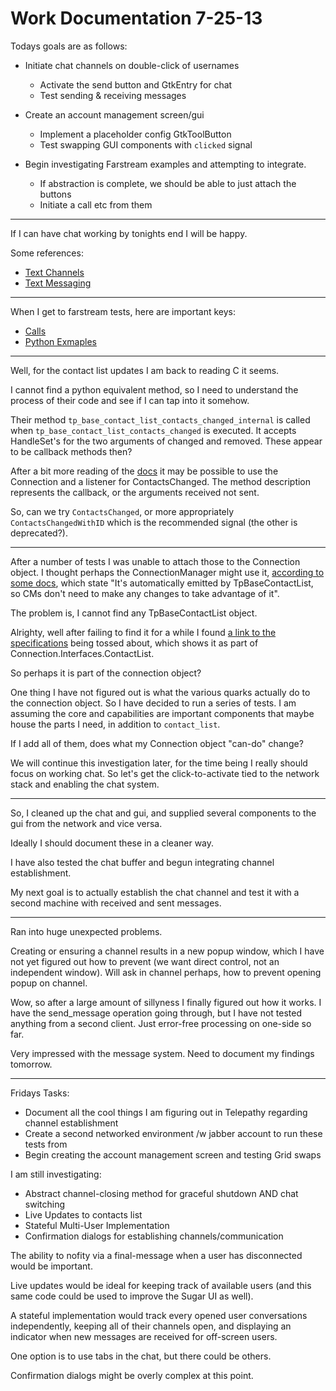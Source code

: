 
# Work Documentation 7-25-13

Todays goals are as follows:

- Initiate chat channels on double-click of usernames
    - Activate the send button and GtkEntry for chat
    - Test sending & receiving messages

- Create an account management screen/gui
    - Implement a placeholder config GtkToolButton
    - Test swapping GUI components with `clicked` signal

- Begin investigating Farstream examples and attempting to integrate.
    - If abstraction is complete, we should be able to just attach the buttons
    - Initiate a call etc from them

---

If I can have chat working by tonights end I will be happy.

Some references:

- [Text Channels](http://telepathy.freedesktop.org/doc/book/sect.channel.text.html)
- [Text Messaging](http://telepathy.freedesktop.org/doc/book/chapter.messaging.html)


---

When I get to farstream tests, here are important keys:

- [Calls](http://telepathy.freedesktop.org/doc/book/sect.calls.requesting.html)
- [Python Exmaples](http://cgit.freedesktop.org/telepathy/telepathy-farstream/tree/examples/python)


---

Well, for the contact list updates I am back to reading C it seems.

I cannot find a python equivalent method, so I need to understand the process of their code and see if I can tap into it somehow.

Their method `tp_base_contact_list_contacts_changed_internal` is called when `tp_base_contact_list_contacts_changed` is executed.  It accepts HandleSet's for the two arguments of changed and removed.  These appear to be callback methods then?

After a bit more reading of the [docs](http://telepathy.freedesktop.org/doc/telepathy-glib/telepathy-glib-connection-contact-list.html#tp-cli-connection-interface-contact-list-signal-callback-contacts-changed) it may be possible to use the Connection and a listener for ContactsChanged.  The method description represents the callback, or the arguments received not sent.

So, can we try `ContactsChanged`, or more appropriately `ContactsChangedWithID` which is the recommended signal (the other is deprecated?).


---

After a number of tests I was unable to attach those to the Connection object.  I thought perhaps the ConnectionManager might use it, [according to some docs](http://cgit.freedesktop.org/telepathy/telepathy-glib/tree/NEWS?id=telepathy-glib-0.20.2), which state "It's automatically emitted by TpBaseContactList, so CMs don't need to make any changes to take advantage of it".

The problem is, I cannot find any TpBaseContactList object.

Alrighty, well after failing to find it for a while I found [a link to the specifications](http://telepathy.freedesktop.org/spec/Connection_Interface_Contact_List.html#Signal:ContactsChangedWithID) being tossed about, which shows it as part of Connection.Interfaces.ContactList.

So perhaps it is part of the connection object?

One thing I have not figured out is what the various quarks actually do to the connection object.  So I have decided to run a series of tests.  I am assuming the core and capabilities are important components that maybe house the parts I need, in addition to `contact_list`.

If I add all of them, does what my Connection object "can-do" change?

We will continue this investigation later, for the time being I really should focus on working chat.  So let's get the click-to-activate tied to the network stack and enabling the chat system.


---

So, I cleaned up the chat and gui, and supplied several components to the gui from the network and vice versa.

Ideally I should document these in a cleaner way.

I have also tested the chat buffer and begun integrating channel establishment.

My next goal is to actually establish the chat channel and test it with a second machine with received and sent messages.


---

Ran into huge unexpected problems.

Creating or ensuring a channel results in a new popup window, which I have not yet figured out how to prevent (we want direct control, not an independent window).  Will ask in channel perhaps, how to prevent opening popup on channel.

Wow, so after a large amount of sillyness I finally figured out how it works.  I have the send_message operation going through, but I have not tested anything from a second client.  Just error-free processing on one-side so far.

Very impressed with the message system.  Need to document my findings tomorrow.


---

Fridays Tasks:

- Document all the cool things I am figuring out in Telepathy regarding channel establishment
- Create a second networked environment /w jabber account to run these tests from
- Begin creating the account management screen and testing Grid swaps


I am still investigating:

- Abstract channel-closing method for graceful shutdown AND chat switching
- Live Updates to contacts list
- Stateful Multi-User Implementation
- Confirmation dialogs for establishing channels/communication

The ability to nofity via a final-message when a user has disconnected would be important.

Live updates would be ideal for keeping track of available users (and this same code could be used to improve the Sugar UI as well).

A stateful implementation would track every opened user conversations independently, keeping all of their channels open, and displaying an indicator when new messages are received for off-screen users.

One option is to use tabs in the chat, but there could be others.

Confirmation dialogs might be overly complex at this point.
